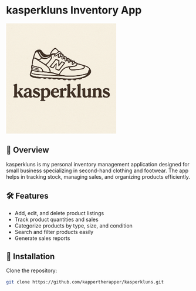 # kasperkluns Inventory App

<img src="images/kasperkluns_logo.png" alt="Product Image" width="300">

## 🧾 Overview
kasperkluns is my personal inventory management application designed for small business specializing in second-hand clothing and footwear. The app helps in tracking stock, managing sales, and organizing products efficiently.

## 🛠️ Features
- Add, edit, and delete product listings
- Track product quantities and sales
- Categorize products by type, size, and condition
- Search and filter products easily
- Generate sales reports

## 🚀 Installation
Clone the repository:
```bash
git clone https://github.com/kappertherapper/kasperkluns.git
